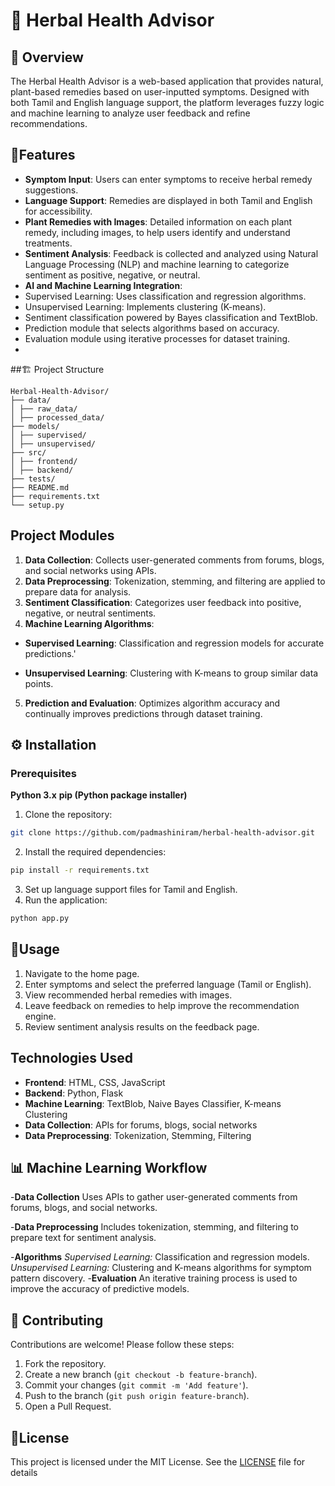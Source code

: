 # 🌿 Herbal Health Advisor
## 📝 Overview
The Herbal Health Advisor is a web-based application that provides natural, plant-based remedies based on user-inputted symptoms. Designed with both Tamil and English language support, the platform leverages fuzzy logic and machine learning to analyze user feedback and refine recommendations.
## 🌟Features
- **Symptom Input**: Users can enter symptoms to receive herbal remedy suggestions.
- **Language Support**: Remedies are displayed in both Tamil and English for accessibility.
- **Plant Remedies with Images**: Detailed information on each plant remedy, including 
images, to help users identify and understand treatments.
- **Sentiment Analysis**: Feedback is collected and analyzed using Natural Language 
Processing (NLP) and machine learning to categorize sentiment as positive, negative, or 
neutral.
- **AI and Machine Learning Integration**:
 - Supervised Learning: Uses classification and regression algorithms.
 - Unsupervised Learning: Implements clustering (K-means).
 - Sentiment classification powered by Bayes classification and TextBlob.
 - Prediction module that selects algorithms based on accuracy.
 - Evaluation module using iterative processes for dataset training.
 - 
##🏗️ Project Structure
```
Herbal-Health-Advisor/
├── data/
│ ├── raw_data/
│ ├── processed_data/
├── models/
│ ├── supervised/
│ ├── unsupervised/
├── src/
│ ├── frontend/
│ ├── backend/
├── tests/
├── README.md
├── requirements.txt
└── setup.py
```
## Project Modules
1. **Data Collection**: Collects user-generated comments from forums, blogs, and social 
networks using APIs.
2. **Data Preprocessing**: Tokenization, stemming, and filtering are applied to prepare data 
for analysis.
3. **Sentiment Classification**: Categorizes user feedback into positive, negative, or neutral 
sentiments.
4. **Machine Learning Algorithms**:
 - **Supervised Learning**: Classification and regression models for accurate predictions.'

 - **Unsupervised Learning**: Clustering with K-means to group similar data points.
5. **Prediction and Evaluation**: Optimizes algorithm accuracy and continually improves 
predictions through dataset training.
## ⚙️ Installation
### Prerequisites
**Python 3.x**
**pip (Python package installer)**
1. Clone the repository:
 ```bash
 git clone https://github.com/padmashiniram/herbal-health-advisor.git
 ```
2. Install the required dependencies:
 ```bash
 pip install -r requirements.txt
 ```
3. Set up language support files for Tamil and English.
4. Run the application:
 ```bash
 python app.py
 ```
## 🚀Usage
1. Navigate to the home page.
2. Enter symptoms and select the preferred language (Tamil or English).
3. View recommended herbal remedies with images.
4. Leave feedback on remedies to help improve the recommendation engine.
5. Review sentiment analysis results on the feedback page.
## Technologies Used
- **Frontend**: HTML, CSS, JavaScript
- **Backend**: Python, Flask
- **Machine Learning**: TextBlob, Naive Bayes Classifier, K-means Clustering
- **Data Collection**: APIs for forums, blogs, social networks
- **Data Preprocessing**: Tokenization, Stemming, Filtering
## 📊 Machine Learning Workflow
-**Data Collection**
Uses APIs to gather user-generated comments from forums, blogs, and social networks.

-**Data Preprocessing**
Includes tokenization, stemming, and filtering to prepare text for sentiment analysis.

-**Algorithms**
*Supervised Learning:* Classification and regression models.
*Unsupervised Learning:* Clustering and K-means algorithms for symptom pattern discovery.
-**Evaluation**
An iterative training process is used to improve the accuracy of predictive models.
  
## 🤝 Contributing
Contributions are welcome! Please follow these steps:
1. Fork the repository.
2. Create a new branch (`git checkout -b feature-branch`).
3. Commit your changes (`git commit -m 'Add feature'`).
4. Push to the branch (`git push origin feature-branch`).
5. Open a Pull Request.
## 📜License
This project is licensed under the MIT License. See the [LICENSE](LICENSE) file for 
details

